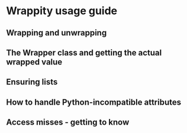 # Wrappity usage guide

## Wrapping and unwrapping

## The Wrapper class and getting the actual wrapped value

## Ensuring lists

## How to handle Python-incompatible attributes

## Access misses - getting to know
